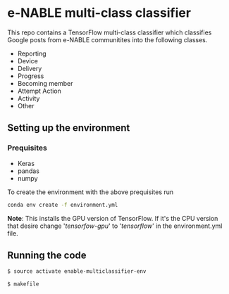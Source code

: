# e-NABLE multi-class classifier

This repo contains a TensorFlow multi-class classifier which classifies Google posts from e-NABLE communitites into the following classes.
* Reporting
* Device
* Delivery
* Progress
* Becoming member
* Attempt Action
* Activity
* Other

## Setting up the environment

### Prequisites
* Keras
* pandas
* numpy

To create the environment with the above prequisites run
```bash
conda env create -f environment.yml
```

**Note**: This installs the GPU version of TensorFlow. If it's the CPU version that desire change '_tensorfow-gpu_' to '_tensorflow_' in the environment.yml file.

## Running the code

```bash
$ source activate enable-multiclassifier-env

$ makefile
```